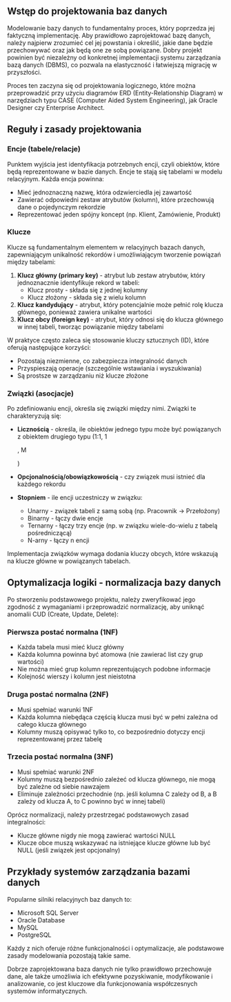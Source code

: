 ## Wstęp do projektowania baz danych

Modelowanie bazy danych to fundamentalny proces, który poprzedza jej faktyczną implementację. Aby prawidłowo zaprojektować bazę danych, należy najpierw zrozumieć cel jej powstania i określić, jakie dane będzie przechowywać oraz jak będą one ze sobą powiązane. Dobry projekt powinien być niezależny od konkretnej implementacji systemu zarządzania bazą danych (DBMS), co pozwala na elastyczność i łatwiejszą migrację w przyszłości.

Proces ten zaczyna się od projektowania logicznego, które można przeprowadzić przy użyciu diagramów ERD (Entity-Relationship Diagram) w narzędziach typu CASE (Computer Aided System Engineering), jak Oracle Designer czy Enterprise Architect.

## Reguły i zasady projektowania

### Encje (tabele/relacje)

Punktem wyjścia jest identyfikacja potrzebnych encji, czyli obiektów, które będą reprezentowane w bazie danych. Encje te stają się tabelami w modelu relacyjnym. Każda encja powinna:

- Mieć jednoznaczną nazwę, która odzwierciedla jej zawartość
- Zawierać odpowiedni zestaw atrybutów (kolumn), które przechowują dane o pojedynczym rekordzie
- Reprezentować jeden spójny koncept (np. Klient, Zamówienie, Produkt)

### Klucze

Klucze są fundamentalnym elementem w relacyjnych bazach danych, zapewniającym unikalność rekordów i umożliwiającym tworzenie powiązań między tabelami:

1. **Klucz główny (primary key)** - atrybut lub zestaw atrybutów, który jednoznacznie identyfikuje rekord w tabeli:
    - Klucz prosty - składa się z jednej kolumny
    - Klucz złożony - składa się z wielu kolumn
2. **Klucz kandydujący** - atrybut, który potencjalnie może pełnić rolę klucza głównego, ponieważ zawiera unikalne wartości
3. **Klucz obcy (foreign key)** - atrybut, który odnosi się do klucza głównego w innej tabeli, tworząc powiązanie między tabelami

W praktyce często zaleca się stosowanie kluczy sztucznych (ID), które oferują następujące korzyści:

- Pozostają niezmienne, co zabezpiecza integralność danych
- Przyspieszają operacje (szczególnie wstawiania i wyszukiwania)
- Są prostsze w zarządzaniu niż klucze złożone

### Związki (asocjacje)

Po zdefiniowaniu encji, określa się związki między nimi. Związki te charakteryzują się:

- **Licznością** - określa, ile obiektów jednego typu może być powiązanych z obiektem drugiego typu (1:1, 1
    
    , M
    
    )
- **Opcjonalnością/obowiązkowością** - czy związek musi istnieć dla każdego rekordu
- **Stopniem** - ile encji uczestniczy w związku:
    - Unarny - związek tabeli z samą sobą (np. Pracownik → Przełożony)
    - Binarny - łączy dwie encje
    - Ternarny - łączy trzy encje (np. w związku wiele-do-wielu z tabelą pośredniczącą)
    - N-arny - łączy n encji

Implementacja związków wymaga dodania kluczy obcych, które wskazują na klucze główne w powiązanych tabelach.

## Optymalizacja logiki - normalizacja bazy danych

Po stworzeniu podstawowego projektu, należy zweryfikować jego zgodność z wymaganiami i przeprowadzić normalizację, aby uniknąć anomalii CUD (Create, Update, Delete):

### Pierwsza postać normalna (1NF)

- Każda tabela musi mieć klucz główny
- Każda kolumna powinna być atomowa (nie zawierać list czy grup wartości)
- Nie można mieć grup kolumn reprezentujących podobne informacje
- Kolejność wierszy i kolumn jest nieistotna

### Druga postać normalna (2NF)

- Musi spełniać warunki 1NF
- Każda kolumna niebędąca częścią klucza musi być w pełni zależna od całego klucza głównego
- Kolumny muszą opisywać tylko to, co bezpośrednio dotyczy encji reprezentowanej przez tabelę

### Trzecia postać normalna (3NF)

- Musi spełniać warunki 2NF
- Kolumny muszą bezpośrednio zależeć od klucza głównego, nie mogą być zależne od siebie nawzajem
- Eliminuje zależności przechodnie (np. jeśli kolumna C zależy od B, a B zależy od klucza A, to C powinno być w innej tabeli)

Oprócz normalizacji, należy przestrzegać podstawowych zasad integralności:

- Klucze główne nigdy nie mogą zawierać wartości NULL
- Klucze obce muszą wskazywać na istniejące klucze główne lub być NULL (jeśli związek jest opcjonalny)

## Przykłady systemów zarządzania bazami danych

Popularne silniki relacyjnych baz danych to:

- Microsoft SQL Server
- Oracle Database
- MySQL
- PostgreSQL

Każdy z nich oferuje różne funkcjonalności i optymalizacje, ale podstawowe zasady modelowania pozostają takie same.

Dobrze zaprojektowana baza danych nie tylko prawidłowo przechowuje dane, ale także umożliwia ich efektywne pozyskiwanie, modyfikowanie i analizowanie, co jest kluczowe dla funkcjonowania współczesnych systemów informatycznych.